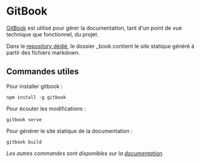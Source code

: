 # GitBook
[GitBook](https://toolchain.gitbook.com/) est utilisé pour gérer la documentation, tant d'un point de vue technique que fonctionnel, du projet.

Dans le [repository dédié](https://github.com/chloecorfmat/into-the-woods-docs), le dossier _book contient le site statique généré à partir des fichiers markdown.

## Commandes utiles 

Pour installer gitbook :
```
npm install -g gitbook
```

Pour écouter les modifications :
```
gitbook serve
```

Pour générer le site statique de la documentation :
```
gitbook build
```

*Les autres commandes sont disponibles sur la [documentation](https://toolchain.gitbook.com/).*


